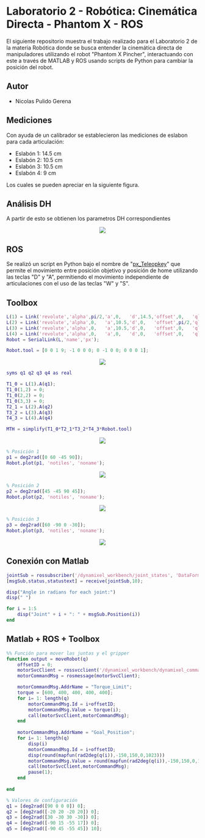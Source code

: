 # Laboratorio 2 - Robótica: Cinemática Directa - Phantom X - ROS
El siguiente repositorio muestra el trabajo realizado para el Laboratorio 2 de la materia Robótica donde se busca entender la cinemática directa de manipuladores utilizando el robot "Phantom X Pincher", interactuando con este a través de MATLAB y ROS usando scripts de Python para cambiar la posición del robot.

## Autor
* Nicolas Pulido Gerena

## Mediciones

Con ayuda de un calibrador se establecieron las mediciones de eslabon para cada articulación:
* Eslabón 1: 14.5 cm
* Eslabón 2: 10.5 cm
* Eslabón 3: 10.5 cm
* Eslabón 4: 9 cm

Los cuales se pueden apreciar en la siguiente figura.

## Análisis DH
A partir de esto se obtienen los parametros DH correspondientes

<p align="center">
  <img src="imagenes/DH.png"/>
</p>

## ROS
Se realizó un script en Python bajo el nombre de "[px_Teleopkey](https://github.com/npulidog/lab_2_robotica-2022I/blob/002867e4908d164e5845d1493e0cc6b904ace3ce/px_robot/scripts/px_Teleopkey.py "px_Teleopkey")" que permite el movimiento entre posición objetivo y posición de home utilizando las teclas "D" y "A", permitiendo el movimiento independiente de articulaciones con el uso de las teclas "W" y "S".

## Toolbox

```Matlab
L(1) = Link('revolute','alpha',pi/2,'a',0,   'd',14.5,'offset',0,   'qlim',[-3*pi/4 3*pi/4]);
L(2) = Link('revolute','alpha',0,   'a',10.5,'d',0,   'offset',pi/2,'qlim',[-3*pi/4 3*pi/4]);
L(3) = Link('revolute','alpha',0,   'a',10.5,'d',0,   'offset',0,   'qlim',[-3*pi/4 3*pi/4]);
L(4) = Link('revolute','alpha',0,   'a',0,   'd',0,   'offset',0,   'qlim',[-3*pi/4 3*pi/4]);
Robot = SerialLink(L,'name','px');
```

```Matlab
Robot.tool = [0 0 1 9; -1 0 0 0; 0 -1 0 0; 0 0 0 1];
```

<p align="center">
  <img src="imagenes/0.png"/>
</p>


```Matlab
syms q1 q2 q3 q4 as real

T1_0 = L(1).A(q1);
T1_0(1,2) = 0;
T1_0(2,2) = 0;
T1_0(3,3) = 0;
T2_1 = L(2).A(q2)
T3_2 = L(3).A(q3) 
T4_3 = L(4).A(q4)

MTH = simplify(T1_0*T2_1*T3_2*T4_3*Robot.tool)
```

<p align="center">
  <img src="imagenes/MTH.png"/>
</p>


```Matlab
% Posición 1
p1 = deg2rad([0 60 -45 90]);
Robot.plot(p1, 'notiles', 'noname');
```
<p align="center">
  <img src="imagenes/1.png"/>
</p>

```Matlab
% Posición 2
p2 = deg2rad([45 -45 90 45]);
Robot.plot(p2, 'notiles', 'noname');
```
<p align="center">
  <img src="imagenes/2.png"/>
</p>

```Matlab
% Posición 3
p3 = deg2rad([60 -90 0 -30]);
Robot.plot(p3, 'notiles', 'noname');
```
<p align="center">
  <img src="imagenes/3.png"/>
</p>


## Conexión con Matlab

```Matlab
jointSub = rossubscriber('/dynamixel_workbench/joint_states', 'DataFormat','struct');
[msgSub,status,statustext] = receive(jointSub,10); 

disp("Angle in radians for each joint:")
disp(" ")

for i = 1:5
    disp("Joint" + i + ": " + msgSub.Position(i))
end
```

## Matlab + ROS + Toolbox

```Matlab
%% Función para mover las juntas y el gripper
function output = moveRobot(q)
    offsetID = 0;
    motorSvcClient = rossvcclient('/dynamixel_workbench/dynamixel_command');
    motorCommandMsg = rosmessage(motorSvcClient);

    motorCommandMsg.AddrName = "Torque_Limit";
    torque = [600, 400, 400, 400, 400];
    for i= 1: length(q) 
        motorCommandMsg.Id = i+offsetID;
        motorCommandMsg.Value = torque(i);
        call(motorSvcClient,motorCommandMsg);
    end
   
    motorCommandMsg.AddrName = "Goal_Position";
    for i= 1: length(q)
        disp(i)
        motorCommandMsg.Id = i+offsetID;
        disp(round(mapfun(rad2deg(q(i)),-150,150,0,1023)))
        motorCommandMsg.Value = round(mapfun(rad2deg(q(i)),-150,150,0,1023));
        call(motorSvcClient,motorCommandMsg); 
        pause(1);
    end
    
end
```

```Matlab
% Valores de configuración
q1 = [deg2rad([90 0 0 0]) 0];
q2 = [deg2rad([-20 20 -20 20]) 0];
q3 = [deg2rad([30 -30 30 -30]) 0];
q4 = [deg2rad([-90 15 -55 17]) 0];
q5 = [deg2rad([-90 45 -55 45]) 10];
```

